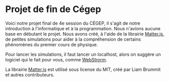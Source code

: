# Projet de fin de Cégep

Voici notre projet final de 4e session du CÉGEP,
il s'agit de notre introduction à l'informatique et à la programmation.
Nous n'avions aucune base en débutant le projet. 
Nous avons créé, à l'aide de la librairie [Matter.js](https://brm.io/matter-js/), de petites simulations pour aider à la compréhension de certains phénomènes du premier cours de physique. 

Pour lancer les simulations, il faut lancer un localhost, alors on suggère un logiciel qui le fait pour vous, comme [WebStrorm](https://www.jetbrains.com/webstorm/).

La librairie [Matter.js](https://brm.io/matter-js/) est utilisé sous license du MIT, créé par Liam Brummit et autres contributeurs.